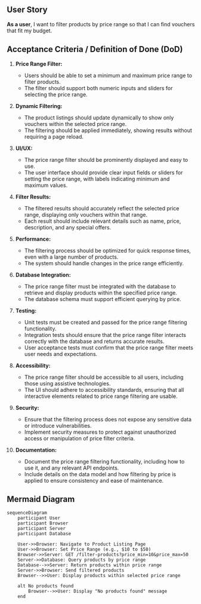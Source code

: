 ## User Story

**As a user**, I want to filter products by price range so that I can find vouchers that fit my budget.

## Acceptance Criteria / Definition of Done (DoD)

1. **Price Range Filter:**
   - Users should be able to set a minimum and maximum price range to filter products.
   - The filter should support both numeric inputs and sliders for selecting the price range.

2. **Dynamic Filtering:**
   - The product listings should update dynamically to show only vouchers within the selected price range.
   - The filtering should be applied immediately, showing results without requiring a page reload.

3. **UI/UX:**
   - The price range filter should be prominently displayed and easy to use.
   - The user interface should provide clear input fields or sliders for setting the price range, with labels indicating minimum and maximum values.

4. **Filter Results:**
   - The filtered results should accurately reflect the selected price range, displaying only vouchers within that range.
   - Each result should include relevant details such as name, price, description, and any special offers.

5. **Performance:**
   - The filtering process should be optimized for quick response times, even with a large number of products.
   - The system should handle changes in the price range efficiently.

6. **Database Integration:**
   - The price range filter must be integrated with the database to retrieve and display products within the specified price range.
   - The database schema must support efficient querying by price.

7. **Testing:**
   - Unit tests must be created and passed for the price range filtering functionality.
   - Integration tests should ensure that the price range filter interacts correctly with the database and returns accurate results.
   - User acceptance tests must confirm that the price range filter meets user needs and expectations.

8. **Accessibility:**
   - The price range filter should be accessible to all users, including those using assistive technologies.
   - The UI should adhere to accessibility standards, ensuring that all interactive elements related to price range filtering are usable.

9. **Security:**
   - Ensure that the filtering process does not expose any sensitive data or introduce vulnerabilities.
   - Implement security measures to protect against unauthorized access or manipulation of price filter criteria.

10. **Documentation:**
    - Document the price range filtering functionality, including how to use it, and any relevant API endpoints.
    - Include details on the data model and how filtering by price is applied to ensure consistency and ease of maintenance.

## Mermaid Diagram

```mermaid
sequenceDiagram
    participant User
    participant Browser
    participant Server
    participant Database

    User->>Browser: Navigate to Product Listing Page
    User->>Browser: Set Price Range (e.g., $10 to $50)
    Browser->>Server: GET /filter-products?price_min=10&price_max=50
    Server->>Database: Query products by price range
    Database-->>Server: Return products within price range
    Server->>Browser: Send filtered products
    Browser-->>User: Display products within selected price range

    alt No products found
        Browser-->>User: Display "No products found" message
    end
